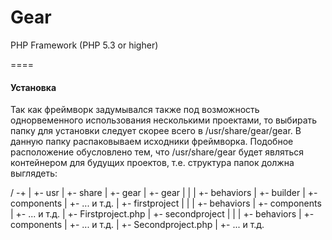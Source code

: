 Gear
====

PHP Framework (PHP 5.3 or higher)

====

#### Установка

Так как фреймворк задумывался также под возможность однорвеменного использования несколькими проектами, то выбирать папку для установки следует скорее всего в /usr/share/gear/gear. В данную папку распаковываем исходники фреймворка.
Подобное расположение обусловлено тем, что /usr/share/gear будет являться контейнером для будущих проектов, т.е. структура папок должна выглядеть:

/ -+
   |
   +- usr
       |
       +- share
           |
           +- gear
               |
               +- gear
               |    |
               |    +- behaviors
               |    +- builder
               |    +- components
               |    +- ... и т.д.
               |
               +- firstproject
               |    |
               |    +- behaviors
               |    +- components
               |    +- ... и т.д.
               |    +- Firstproject.php
               |
               +- secondproject
               |    |
               |    +- behaviors
               |    +- components
               |    +- ... и т.д.
               |    +- Secondproject.php
               |
               +- ... и т.д.